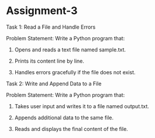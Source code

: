 # Assignment-3
Task 1: Read a File and Handle Errors

Problem Statement: Write a Python program that:

1. Opens and reads a text file named sample.txt.

2. Prints its content line by line.

3. Handles errors gracefully if the file does not exist.


Task 2: Write and Append Data to a File

Problem Statement: Write a Python program that:

1. Takes user input and writes it to a file named output.txt.

2. Appends additional data to the same file.

3. Reads and displays the final content of the file.
